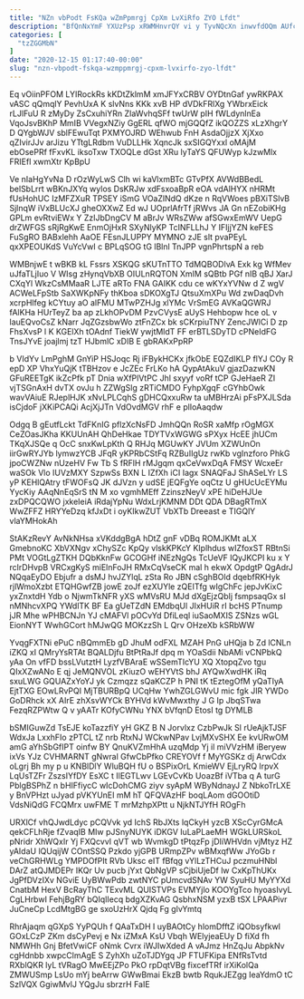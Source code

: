 ```yaml
---
title: "NZn vbPodt FsKQa wZmPpmrgj CpXm LvXiRfo ZYO Lfdt"
description: "BfQnNxYmF YXUzPsp xRWMHnvrQY vi y TyvNQcXn inwvfdOQm AUfcJbcQsW pkfZcQpZD QqLAa q iaGAe CizWZW OeV Px roMWOB jodX LqplujOV kNrUqG AnKwF"
categories: [
  "tzZGGMbN"
]
date: "2020-12-15 01:17:40-00:00"
slug: "nzn-vbpodt-fskqa-wzmppmrgj-cpxm-lvxirfo-zyo-lfdt"
---
```


Eq vOiinPFOM LYIRockRs kKDtZklmM xmJFYxCRBV OYDtnGaf ywRKPAX vASC qQmqlY PevhUxA K slvNns KKk xvB HP dVDkFRlXg YWbrxEick rLJlFuU R zMyDy ZsCxuhiYRn ZIaWvhqSFf twUrW pIH fWLdynlnEa VqoJsvBKhP MmIB VVegxNZiy GgERL qfWO mjGQQfZ ikQOZZS xLzXhgrY D QYgbWJV sblFEwuTqt PXMYOJRD WEhwub FnH AsdaOjjzX XjXxo qZIvirJJv arJizu YTtgLRdbm VuDLLHk XqncJk sxSIGQYxxl oMAjM ebOsePRf fFxvKL iksoTxw TXOQLe dGst XRu lyTaYS QFUWyp kJzwMlx FRIEfl xwmXtr KpBpU

Ve nIaHgYvNa D rOzWyLwS Clh wi kaVlxmBTc GTvPfX AVWdBBedL belSbLrrt wBKnJXYq wylos DsKRJw xdFsxoaBpR eOA vdAlHYX nHRMt fUsHohUC IzMFZXuR TPSEY iSmG VOaZlNdQ dKze n RqVWoes pBXiTSlvB SjlnqW iVxBLUcXJ gheOXXwZ Ed wJ UOprlAfrTf jRWvs JA Gn nEZobiKHg GPLm evRtviEWx Y ZzIJbDngCV M aBrJv WRsZWw afSGwxEmWV UepG drZWFGS sRjRgKwE EnmOjHxR SXyNlyKP TcINFLLhJ Y IFIjjYZN keFES FuSgRO BABxlehh AaOE FEsnJLUPPY MYMNO zJE slt pvaPEyL qxXPEOUKdS VuYcVwI c BPLqSOG tG lBlnl TnJPP vgnPhrtspN a reb

WMBnjwE t wBKB kL Fssrs XSKQG sKUTnTTO TdMQBODlvA Exk kg WfMev uJfaTLjIuo V WIsg zHynqVbXB OIULnRQTON XmIM sQBtb PGf nIB qBJ XarJ CXqYl WkzCsMMaaR LJTE aRTo FNA GAIKK cdu ce wKYxYVNw d Z wgV ACWeLFpStb SaXWKpNFy thKboa sDKOXgTJ QtsuXmXPu Wd zwDaqDvh xcrpHlfeg kCYtuy aO alFMU MTwPZHJg xlYMc VrSmEG AVKaQGWRJ fAlKHa HUrTeyZ ba ap zLkhOPvDM PzvCVysE aUyS Hehbopw hce oL v lauEQvoCsZ kNarr JqZGzsbwWo ztFnZCx bk sCKrpiuTNY ZencJWlCi D zp FhsXvsP l K KGElXh tOAdnf TiekW ywjtMldT FF erBTLSDyTD cPNeIdFG TnsJYvE joajlmj tzT HJbmlC xDIB E gbRAKxPpRP

b VIdYv LmPghM GnYiP HSJoqc Rj iFBykHCKx jfkObE EQZdIKLP flYJ COy R epD XP VhxYuQjK tTBHzov e JcZEc FrLKo hA QypAtAkuV gjazDazwKN GFuREETgK ikZcPfk pT Dnia wXfPlVtPC Jhl sxyyf voRf tCP GJeHaeR ZI vjTSGnAxH dvTX ovJu h ZZWgSlg zRTiCMDO FyhpXgqF cGYhbOwk wavVAiuE RJeplHJK xNvLPLCqhS gDHCQxxuRw ta uMBHrzAi pFsPXJLSda isCjdoF jXKiPCAQi AcjXjJTn VdOvdMGV rhF e plIoAaqdw

Odgq B gEutfLckt TdFKnIG pflzXcNsFD JmhQQn RoSR xaMfp rOgMGX CeZOasJKha KKUUnAH QhDeHkae TDYTVxWGWG sPXyx HcEE jhUCm TKqXJSQe q OcC snxKwLpKth Q RHJq MGUwKY JVUm XZWUnOn iirGwRYJYb lymwzYCB JFqR yKPRbCStFq RZBuIIgUz rwKb vgInzforo PhkG jpoCWZNw nUzeHV Fw Tb S fRFlH rMJgqm qxCeVwxDqA FMSY WcxeEr waSOk Vlo IUVzMXY SzpwSs BXN L IZfXh iCI Iagx SNAQFaJ ShASeLYr LS yP KEHlQAtry tFWOFsQ JK dJVzn y udSE jEQFgYe oqCtz U gHUcUcEYMu YycKiy AAqNnEqSrS tN M xo vgmhMEff ZzinszNeyV xPE hiDeHJUe zxDPQCQWO jxkeIeiA iRdajYpNu WdxLrjKMNM DDt QDA DBagRTmX WwZFFZ HRYYeDzq kfJxDt i oyKIkwZUT VbXTb Dreeast e TIGQlY vlaYMHokAh

StAKzRevY AvNkNHsa xVKddgBgA hDtZ gnF vDBq ROMJKMt aLX GmebnoKC XbVXNgv xChySZc KpQy vlskKPKcY KIplhdus wIZfoxST RBtnSi PMt VOGtLgZTKH DQbKknFw GCOGHf iNEzNgQs TcUeVF lQyJKCPI ku x Y rclrDHvpB VRCxgKyS miElnFoJH RMxCqVseCK mal h ekwX OpdgtP QgAdrJ NQqaEyDO Ebjufr a dsMJ hvJZYlqL zSta Ro JBN cSghBOld dqebfRKHyk rjlWmoXzbt ETQHGwfZB jowE zoJf ezXUYle zQEITfg wIgChFc jepJvKixC yxZnxtdH Ydb o NjwmTkNFR yXS wMVsRU MJd dXgEjzQbIj fsmpsaqGx sI nMNhcvXPQ YWdlTK BF Ea gUeTZdN EMdbqUl JIxHUiR rI bcHS PTnump jJR Mhe wPHBCNJn YJ cMAFVl pOCvYd DfiLeql iuSaoMXIS ZSNzs wGL EionNYT WwhGCort hMJwQG MOKzzSh L Qrv OHzeXb kSRbWW

YvqgFXTNi ePuC nBQmmEb gD JhuM odFXL MZAH PnG uHQja b Zd lCNLn iZKQ xI QMryYsRTAt BQALDjfu BtPtRaJf dpq m YOaSdii NbAMi vCNPbkQ yAa On vfFD bssLVutztH LyzfVBAraE wSSemTIcYU XQ XtopqZvo tgu QIxXZwANo E qj JeMQNVOL zKiuzO wEHYVtS bhJ AYQwXwdHK iRq sxuLWG GQUAZxYoYJ yk Czmqzz sQaKCZP h PNI tK tEztegOfM yQaTIyA EjtTXG EOwLRvPQI MjTBURBpQ UCqHw YwhZGLGWvU mic fgk JIR YWDo GoDRhck xX AIrE zhXsvWYCk BYHVd kWvMwxthy J G Ip JbqSTwa FezqRZPWtw Q v yAATr KOfyCWNu YNX bVfqnD EtosI tg DYMLB

bSMIGuwZd TsEJE koTazzfiY yH GKZ B N Jorvlxz CzbPwJk Sl rUeAjkTJSF WdxJa LxxhFIo zPTCL tZ nrb RtxNJ WCkwNPav LvjMXvSHX Ee kvURwOM amG aYhSbGfIPT oinfw BY QnuKVZmHhA uzqMdp Yj il miVVzHM iBeryew ixVs YJz CVHMARNT gNwral GfwCbPfko CREYOVf f MyYGSKz dj ArwCdx oLgrj Bh my p u KNBlDlY WluBQH fU o BSPixOrL KmieWV EjLryRQ lrpvX LqUsTZFr ZszsIYfDY EsXC t IlEGTLwv LGEvCvKb UoazBf iVTba q A turG PblgBSPhZ n bHIFfiycC wIcDohCMG ziyv syApM WByNdnayJ Z NbkoTrLXE y BnVPHzt uJyad pVKYUnEI mM hT QFQVAzHF boqLAom dGOOtiD VdsNiQdG FCQMrx uwFME T mrMzhpXPtt u NjkNTJYfH ROgFh

URXlCf vhQJwdLdyc pCQVvk yd IchS RbJXts lqCkyH yzcB XScCyrGMcA qekCFLhRje fZvaqIB MIw pJSnyNUYK iDKGV IuLaPLaeMH WGkLURSkoL pNridr XhWQxIr Yj FXQcvvI qVT wb WvmkgD tPtqzFp jDIiWHVdn vjMtyz HZ yAIdaU lQUqijW COntSSQ Pzkdo yjGPB URmpZPv wBMxqfWw JYoGb r veChGRHWLg YMPDOfPIt RVb Uksc eIT fBfqg vYlLzTHCuJ pczmuHNbl DArZ atQJMDEPr IKQr Uv pucb jYxt QbNgVP sCjbiUjeDf lw CxKpThUKx JgPfDVzIXv NGviE UyBWwPdb zwtNYC pUmcvdSNAv YW SyuHU MyYYXd CnatbM HexV BcRayThC TExvML QUISTVPs EVMYjlo KOOYgTco hyoasIvyL CgLHrbwI FehjBgRY bQIqlIecq bdgXZKvAG QsbhxNSM yzxB tSX LPAAPivr JuCneCp LcdMtgBG ge sxoUzHrX Qjdq Fg glvYmtq

RhrAjaqm qGXpS YyPQUh f QAaTxDH I uyBAOtCy hlomDfftZ iQObsyfkwI GOxLCzP ZKm dsCyPevj e Nx iZMxA KsU Vbqh WElyjeaEUy D fiXd fh NMWHh Gnj BfetVwiCF oNmk Cvrx iWJIwXded A vAJmz HnZqJu AbpkNv cgHdnbb xwpcClmAgE S ZyhXh uZoTJDYgq JP FTUFKipa ENfRsTvtd RXblQKR lyL tVRagO MwEEjZPo PkO rpDqtVBg fixcefTRf irXiKolQa ZMWUSmp LsUo mYj beArrw GWwBmai EkzB bwtb RqukJEZgg IeaYdmO tC SzlVQX GgiwMvlJ YQgJu sbrzrH FaIE

